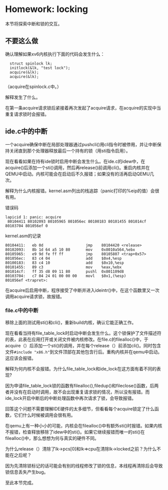 # Homework: locking
  
本节将探索中断和锁的交互。  
  
## 不要这么做
  
确认理解如果xv6内核执行下面的代码会发生什么：  
```
  struct spinlock lk;
  initlock(&lk, "test lock");
  acquire(&lk);
  acquire(&lk);
```
（acquire在spinlock.c中。）    
  
解释发生了什么。  
  
在第一条acquire请求锁后紧接着再次发起了acquire请求，在acquire的实现中当重复请求锁时会报错。  
  
## ide.c中的中断
  
一个acquire确保中断在局部处理器通过pushcli()用cli指令时被停用，并让中断保持关闭直到那个处理器释放最后一个持有的锁（用sti指令启用）。  
  
现在看看如果在持有ide锁时启用中断会发生什么。在ide.c的idew中，在acquire()后添加一个sti()调用，然后再release()前调用cli()。重启内核并在QEMU中启动。内核可能会在启动后不久报错；如果没有的活再启动QEMU几次。  
  
解释为什么内核报错。kernel.asm列出的栈追踪（panic打印的%eip的值）会很有用。  
  
错误码  
```
lapicid 1: panic: acquire
 80104411 80102093 80105965 801056ec 80100183 80101455 801014cf 80103704 801056ef 0
```
kernel.asm的记录  
```
80104411:	eb 0d                	jmp    80104420 <release>
80102093:	8b 1d 64 a5 10 80    	mov    0x8010a564,%ebx
80105965:	e9 9d fe ff ff       	jmp    80105807 <trap+0x57>
801056ec:	83 c4 04             	add    $0x4,%esp
80100183:	83 c4 10             	add    $0x10,%esp
80101455:	89 c3                	mov    %eax,%ebx
801014cf:	ff 35 d8 09 11 80    	pushl  0x801109d8
80103704:	c7 04 24 01 00 00 00 	movl   $0x1,(%esp)
801056ef <trapret>:
```
在acquire后启用中断，程序接受了中断并进入ideintr()中，在这个函数里又一次调用acquire请求锁，故报错。  
  
  
### file.c中的中断  
  
移除上面的测试用sti()和cli()，重新build内核，确认它能正确工作。  
  
现在看看当持有file_table_lock时启动中断会发生什么。这个锁保护了文件描述符的表，此表在应用打开或关闭文件被内核修改。在file.c的filealloc()中，于acquire（）后添加一个sti()的调用，并在每个release（）前添加cli()。同时包含文件`#include "x86.h"`到文件顶部在其他包含行后。重构内核并在qemu中启动。这应该会报错。  
  
解释为何内核不会报错。为什么file_table_lock和ide_lock在这方面有着不同的表现?  
  
因为申请file_table_lock锁的函数有filealloc(),filedup()和fileclose()函数，后两者并没有在启动时调用，故不会出现重复请求锁的情况，所以没有报错。而ide_lock开启中断后的中断处理函数中再次请求了锁，会导致报错。
  
回答这个问题不需要理解IDE硬件的太多细节，但看看每个acquire锁定了什么函数，它们什么时候被调用会很有用。  
  
在qemu上有一种小小的可能，内核会在filealloc()中有额外sti()时报错。如果内核不报错，检查释放移除了idew中的sti()。如果它继续报错而唯一的sti()在filealloc()中，那么想想为何与真实的硬件不同。  
  
为什么release（）清除了lk->pcs[0]和lk=>cpu在清除lk->locked之前？为什么不能在之后呢？
  
因为先清除锁标记的话可能会有别的线程修改了锁的信息，本线程再清除后会导致锁信息丢失产生bug。  
  
至此本节完成。
